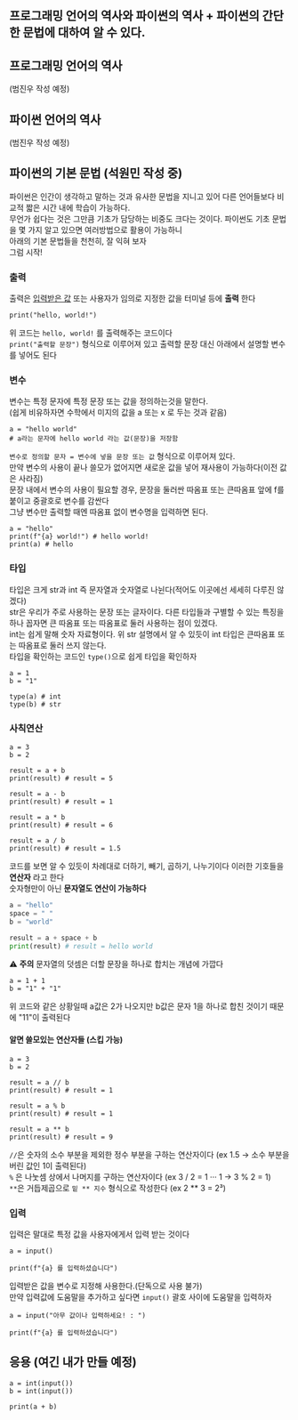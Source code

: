 ## 프로그래밍 언어의 역사와 파이썬의 역사 + 파이썬의 간단한 문법에 대하여 알 수 있다.

## 프로그래밍 언어의 역사
(범진우 작성 예정) 

## 파이썬 언어의 역사
(범진우 작성 예정)


## 파이썬의 기본 문법 (석원민 작성 중)
파이썬은 인간이 생각하고 말하는 것과 유사한 문법을 지니고 있어 다른 언어들보다 비교적 짧은 시간 내에 학습이 가능하다.  
무언가 쉽다는 것은 그만큼 기초가 담당하는 비중도 크다는 것이다. 파이썬도 기초 문법을 몇 가지 알고 있으면 여러방법으로 활용이 가능하니<br>
아래의 기본 문법들을 천천히, 잘 익혀 보자  
그럼 시작!

### 출력
출력은 [입력받은 값](https://github.com/Team-Logic/OverView/tree/main/2#%EC%9E%85%EB%A0%A5) 또는 사용자가 임의로 지정한 값을 터미널 등에 __출력__ 한다
```py3
print("hello, world!")
```
위 코드는 `hello, world!` 를 출력해주는 코드이다  
`print("출력할 문장")` 형식으로 이루어져 있고 출력할 문장 대신 아래에서 설명할 변수를 넣어도 된다

### 변수
변수는 특정 문자에 특정 문장 또는 값을 정의하는것을 말한다.  
(쉽게 비유하자면 수학에서 미지의 값을 a 또는 x 로 두는 것과 같음)
```py3
a = "hello world"
# a라는 문자에 hello world 라는 값(문장)을 저장함
``` 
`변수로 정의할 문자 = 변수에 넣을 문장 또는 값` 형식으로 이루어져 있다.  
만약 변수의 사용이 끝나 쓸모가 없어지면 새로운 값을 넣어 재사용이 가능하다(이전 값은 사라짐)  
문장 내에서 변수의 사용이 필요할 경우, 문장을 둘러싼 따옴표 또는 큰따옴표 앞에 f를 붙이고 중괄호로 변수를 감싼다  
그냥 변수만 출력할 때엔 따옴표 없이 변수명을 입력하면 된다.
```py3
a = "hello"
print(f"{a} world!") # hello world!
print(a) # hello
```

### 타입
타입은 크게 str과 int 즉 문자열과 숫자열로 나뉜다(적어도 이곳에선 세세히 다루진 않겠다)  
str은 우리가 주로 사용하는 문장 또는 글자이다. 다른 타입들과 구별할 수 있는 특징을 하나 꼽자면 큰 따옴표 또는 따옴표로 둘러 사용하는 점이 있겠다.  
int는 쉽게 말해 숫자 자료형이다. 위 str 설명에서 알 수 있듯이 int 타입은 큰따옴표 또는 따옴표로 둘러 쓰지 않는다.  
타입을 확인하는 코드인 `type()`으로 쉽게 타입을 확인하자
```py3
a = 1
b = "1"

type(a) # int
type(b) # str
```

### 사칙연산
```py3
a = 3
b = 2

result = a + b
print(result) # result = 5

result = a - b
print(result) # result = 1

result = a * b
print(result) # result = 6

result = a / b
print(result) # result = 1.5
```
코드를 보면 알 수 있듯이 차례대로 더하기, 빼기, 곱하기, 나누기이다 이러한 기호들을 __연산자__ 라고 한다  
숫자형만이 아닌 __문자열도 연산이 가능하다__
```py
a = "hello"
space = " " 
b = "world"

result = a + space + b
print(result) # result = hello world
```
⚠️ __주의__ 문자열의 덧셈은 더할 문장을 하나로 합치는 개념에 가깝다
```py3
a = 1 + 1
b = "1" + "1"
```
위 코드와 같은 상황일때 a값은 2가 나오지만 b값은 문자 1을 하나로 합친 것이기 때문에 "11"이 출력된다
#### 알면 쓸모있는 연산자들 (스킵 가능)
```py3
a = 3
b = 2

result = a // b
print(result) # result = 1

result = a % b
print(result) # result = 1

result = a ** b
print(result) # result = 9
```
`//`은 숫자의 소수 부분을 제외한 정수 부분을 구하는 연산자이다 (ex 1.5 -> 소수 부분을 버린 값인 1이 출력된다)  
`%` 은 나눗셈 상에서 나머지를 구하는 연산자이다 (ex 3 / 2 = 1 ··· 1 -> 3 % 2 = 1)  
`**`은 거듭제곱으로 `밑 ** 지수` 형식으로 작성한다 (ex 2 ** 3 = 2³)

### 입력
입력은 말대로 특정 값을 사용자에게서 입력 받는 것이다
```py3
a = input()

print(f"{a} 를 입력하셨습니다")
```
입력받은 값을 변수로 지정해 사용한다.(단독으로 사용 불가)  
만약 입력값에 도움말을 추가하고 싶다면 `input()` 괄호 사이에 도움말을 입력하자
```py3
a = input("아무 값이나 입력하세요! : ")

print(f"{a} 를 입력하셨습니다")
```

## 응용 (여긴 내가 만들 예정)
```py3
a = int(input())
b = int(input())

print(a + b)
```
